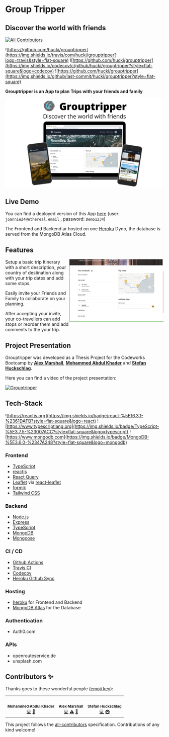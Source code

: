 # Group Tripper

## Discover the world with friends

<!-- ALL-CONTRIBUTORS-BADGE:START - Do not remove or modify this section -->

[![All Contributors](https://img.shields.io/badge/all_contributors-3-orange.svg?style=flat-square)](#contributors-)

<!-- ALL-CONTRIBUTORS-BADGE:END -->

![https://github.com/hucki/grouptripper](https://img.shields.io/travis/com/hucki/grouptripper?logo=travis&style=flat-square)
![https://github.com/hucki/grouptripper](https://img.shields.io/codecov/c/github/hucki/grouptripper?style=flat-square&logo=codecov)
![https://github.com/hucki/grouptripper](https://img.shields.io/github/last-commit/hucki/grouptripper?style=flat-square)

**Grouptripper is an App to plan Trips with your friends and family**

![](./public/grouptripper.png)

## Live Demo

You can find a deployed version of this App [here](https://grouptripper.herokuapp.com)
(user: `joannie24@ethereal.email` , password: `Demo1234`)

The Frontend and Backend ar hosted on one [Heroku](heroku.com) Dyno, the database is served from the MongoDB Atlas Cloud.

## Features

<p>
<img src="./public/grouptripper_stops.gif"  width=300px align="right"/>
Setup a basic trip Itinerary with a short description, your country of destination along with your trip dates and add some stops.

Easily invite your Friends and Family to collaborate on your planning.

After accepting your invite, your co-travellers
can add stops or reorder them and add comments to the your trip.

</p>

## Project Presentation

Grouptripper was developed as a Thesis Project for the Codeworks Bootcamp by <a href="https://github.com/AlexKMarshall"><b>Alex Marshall</b></a>, <a href="https://github.com/MohammedAK1991"><b>Mohammed Abdul Khader</b></a> and <a href="https://github.com/hucki"><b>Stefan Huckschlag</b></a>.

Here you can find a video of the project presentation:

[![Grouptripper](http://img.youtube.com/vi/22KtdN9gaAA/0.jpg)](http://www.youtube.com/watch?v=22KtdN9gaAA 'Grouptripper - Discover the world with friends')

## Tech-Stack

![https://reactjs.org](https://img.shields.io/badge/react-%5E16.3.1-%2361DAFB?style=flat-square&logo=react)
![https://www.typescriptlang.org](https://img.shields.io/badge/TypeScript-%5E3.7.5-%23007ACC?style=flat-square&logo=typescript)
![https://www.mongodb.com](https://img.shields.io/badge/MongoDB-%5E3.6.0-%2347A248?style=flat-square&logo=mongodb)

### Frontend

- [TypeScript](https://www.typescriptlang.org)
- [reactjs](https://reactjs.org)
- [React Query](https://github.com/tannerlinsley/react-query)
- [Leaflet](https://github.com/Leaflet/Leaflet) via [react-leaflet](https://github.com/PaulLeCam/react-leaflet)
- [formik](https://github.com/formium/formik)
- [Tailwind CSS](https://github.com/tailwindlabs/tailwindcss)

### Backend

- [Node.js](https://nodejs.org/)
- [Express](https://expressjs.com)
- [TypeScript](https://www.typescriptlang.org)
- [MongoDB](https://www.mongodb.com)
- [Mongoose](https://mongoosejs.com)

### CI / CD

- [Github Actions](https://github.com/features/actions)
- [Travis CI](https://travis-ci.org)
- [Codecov](https://codecov.io)
- [Heroku Github Sync](https://devcenter.heroku.com/articles/github-integration)

### Hosting

- [heroku](https://heroku.com) for Frontend and Backend
- [MongoDB Atlas](https://www.mongodb.com/cloud/atlas) for the Database

### Authentication

- Auth0.com

### APIs

- openrouteservice.de
- unsplash.com

## Contributors ✨

Thanks goes to these wonderful people ([emoji key](https://allcontributors.org/docs/en/emoji-key)):

<!-- ALL-CONTRIBUTORS-LIST:START - Do not remove or modify this section -->
<!-- prettier-ignore-start -->
<!-- markdownlint-disable -->
<table>
  <tr>
    <td align="center"><a href="https://github.com/MohammedAK1991"><img src="https://avatars2.githubusercontent.com/u/57530004?v=4" width="100px;" alt=""/><br /><sub><b>Mohammed Abdul Khader</b></sub></a><br /><a href="https://github.com/hucki/grouptripper/commits?author=MohammedAK1991" title="Code">💻</a> <a href="#ideas-MohammedAK1991" title="Ideas, Planning, & Feedback">🤔</a></td>
    <td align="center"><a href="https://github.com/AlexKMarshall"><img src="https://avatars0.githubusercontent.com/u/48052439?v=4" width="100px;" alt=""/><br /><sub><b>Alex Marshall</b></sub></a><br /><a href="https://github.com/hucki/grouptripper/commits?author=AlexKMarshall" title="Code">💻</a> <a href="https://github.com/hucki/grouptripper/commits?author=AlexKMarshall" title="Tests">⚠️</a> <a href="#design-AlexKMarshall" title="Design">🎨</a></td>
    <td align="center"><a href="https://github.com/hucki"><img src="https://avatars1.githubusercontent.com/u/42623858?v=4" width="100px;" alt=""/><br /><sub><b>Stefan Huckschlag</b></sub></a><br /><a href="https://github.com/hucki/grouptripper/commits?author=hucki" title="Code">💻</a> <a href="#infra-hucki" title="Infrastructure (Hosting, Build-Tools, etc)">🚇</a></td>
  </tr>
</table>

<!-- markdownlint-enable -->
<!-- prettier-ignore-end -->

<!-- ALL-CONTRIBUTORS-LIST:END -->

This project follows the [all-contributors](https://github.com/all-contributors/all-contributors) specification. Contributions of any kind welcome!
